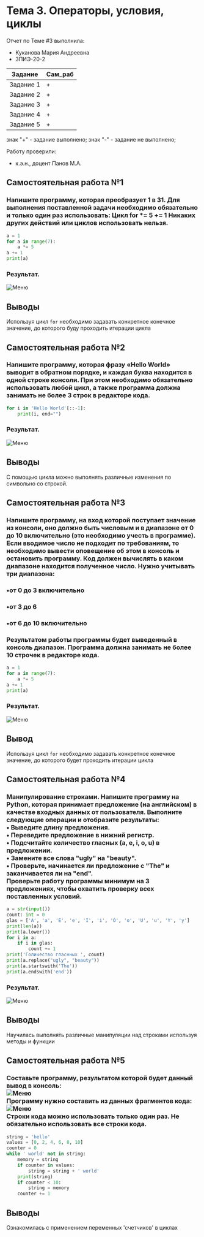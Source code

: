 # Тема 3. Операторы, условия, циклы
Отчет по Теме #3 выполнила:
- Куканова Мария Андреевна
- ЗПИЭ-20-2

| Задание | Сам_раб |
| ------ | ------ |
| Задание 1 | + |
| Задание 2 | + |
| Задание 3 | + |
| Задание 4 | + |
| Задание 5 | + |

знак "+" - задание выполнено; знак "-" - задание не выполнено;

Работу проверили:
- к.э.н., доцент Панов М.А.

## Самостоятельная работа №1
### Напишите программу, которая преобразует 1 в 31. Для выполнения поставленной задачи необходимо обязательно и только один раз использовать: Цикл for *= 5 += 1 Никаких других действий или циклов использовать нельзя.

```python
a = 1
for a in range(7):
    a *= 5
a += 1
print(a)
```
### Результат.
![Меню](https://github.com/Ckroulis/lab/blob/Tema-3/pic/Lab3_1.jpg)

## Выводы

Используя цикл `for` необходимо задавать конкретное конечное значение, до которого буду проходить итерации цикла

## Самостоятельная работа №2
### Напишите программу, которая фразу «Hello World» выводит в обратном порядке, и каждая буква находится в одной строке консоли. При этом необходимо обязательно использовать любой цикл, а также программа должна занимать не более 3 строк в редакторе кода.

```python
for i in 'Hello World'[::-1]:
    print(i, end="")
```
### Результат.
![Меню](https://github.com/Ckroulis/lab/blob/Tema-3/pic/Lab3_2.jpg)

## Выводы

С помощью цикла можно выполнять различные изменения по символьно со строкой.

## Самостоятельная работа №3
### Напишите программу, на вход которой поступает значение из консоли, оно должно быть числовым и в диапазоне от 0 до 10 включительно (это необходимо учесть в программе). Если вводимое число не подходит по требованиям, то необходимо вывести оповещение об этом в консоль и остановить программу. Код должен вычислять в каком диапазоне находится полученное число. Нужно учитывать три диапазона:

### •от 0 до 3 включительно
### •от 3 до 6
### •от 6 до 10 включительно
### Результатом работы программы будет выведенный в консоль диапазон. Программа должна занимать не более 10 строчек в редакторе кода.

```python
a = 1
for a in range(7):
    a *= 5
a += 1
print(a)
```
### Результат.
![Меню](https://github.com/Ckroulis/lab/blob/Tema-3/pic/Lab3_1.jpg)

## Вывод

Используя цикл `for` необходимо задавать конкретное конечное значение, до которого будет проходить итерации цикла

## Самостоятельная работа №4
### Манипулирование строками. Напишите программу на Python, которая принимает предложение (на английском) в качестве входных данных от пользователя. Выполните следующие операции и отобразите результаты:<br>• Выведите длину предложения.<br>• Переведите предложение в нижний регистр.<br>• Подсчитайте количество гласных (a, e, i, o, u) в предложении.<br>• Замените все слова "ugly" на "beauty".<br>• Проверьте, начинается ли предложение с "The" и заканчивается ли на "end".<br>Проверьте работу программы минимум на 3 предложениях, чтобы охватить проверку всех поставленных условий.

```python
a = str(input())
count: int = 0
glas = ['A', 'a', 'E', 'e', 'I', 'i', 'O', 'o', 'U', 'u', 'Y', 'y']
print(len(a))
print(a.lower())
for i in a:
    if i in glas:
        count += 1
print('Голичество гласнных ', count)
print(a.replace("ugly", "beauty"))
print(a.startswith('The'))
print(a.endswith('end'))
```
### Результат.
![Меню](https://github.com/Ckroulis/lab/blob/Tema-3/pic/Lab3_4.2.jpg,https://github.com/Ckroulis/lab/blob/Tema-3/pic/Lab3_4.2.jpg,https://github.com/Ckroulis/lab/blob/Tema-3/pic/Lab3_4.3.jpg)

## Выводы

Научилась выполнять различные манипуляции над строками используя методы и функции

## Самостоятельная работа №5
### Составьте программу, результатом которой будет данный вывод в консоль:<br>![Меню](https://github.com/Ckroulis/lab/blob/Tema-3/pic/Lab3_5.1.jpg)<br>Программу нужно составить из данных фрагментов кода:<br>![Меню](https://github.com/Ckroulis/lab/blob/Tema-3/pic/Lab3_5.2.jpg)<br>Строки кода можно использовать только один раз. Не обязательно использовать все строки кода.

```python
string = 'hello'
values = [0, 2, 4, 6, 8, 10]
counter = 0
while ' world' not in string:
    memory = string
    if counter in values:
        string = string + ' world'
    print(string)
    if counter < 10:
        string = memory
    counter += 1
```
## Выводы

Ознакомилась с применением переменных 'счетчиков' в циклах
